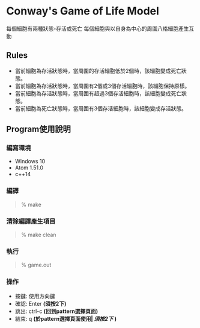 # Conway's Game of Life Model
每個細胞有兩種狀態-存活或死亡
每個細胞與以自身為中心的周圍八格細胞產生互動

## Rules
+ 當前細胞為存活狀態時，當周圍的存活細胞低於2個時，該細胞變成死亡狀態。
+ 當前細胞為存活狀態時，當周圍有2個或3個存活細胞時，該細胞保持原樣。
+ 當前細胞為存活狀態時，當周圍有超過3個存活細胞時，該細胞變成死亡狀態。
+ 當前細胞為死亡狀態時，當周圍有3個存活細胞時，該細胞變成存活狀態。

## Program使用說明
### 編寫環境
+ Windows 10
+ Atom 1.51.0
+ c++14
### 編譯
> % make
### 清除編譯產生項目
> % make clean
### 執行
> % game.out
### 操作
+ 按鍵: 使用方向鍵
+ 確認: Enter   **(須按2下)**
+ 跳出: ctrl-c  **(回到pattern選擇頁面)**
+ 結束: q       **(於pattern選擇頁面使用| *須按2下* )**
